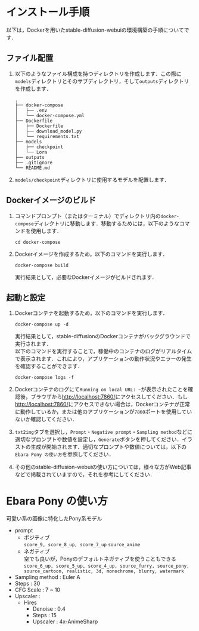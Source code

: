# インストール手順

以下は，Dockerを用いたstable-diffusion-webuiの環境構築の手順についてです．

## ファイル配置
1. 以下のようなファイル構成を持つディレクトリを作成します．この際に`models`ディレクトリとそのサブディレクトリ，そして`outputs`ディレクトリを作成します．
    ```
    .
    ├── docker-compose
    │   ├── .env
    │   └── docker-compose.yml
    ├── Dockerfile
    │   ├── Dockerfile
    │   ├── download_model.py
    │   └── requirements.txt
    ├── models
    │   ├── checkpoint
    │   └── Lora
    ├── outputs
    ├── .gitignore
    └── README.md
    ```
2. `models/checkpoint`ディレクトリに使用するモデルを配置します．

## Dockerイメージのビルド

1. コマンドプロンプト（またはターミナル）でディレクトリ内の`docker-compose`ディレクトリに移動します．移動するためには，以下のようなコマンドを使用します．
    ```
    cd docker-compose
    ```

2. Dockerイメージを作成するため，以下のコマンドを実行します．
    ```
    docker-compose build
    ```
    実行結果として，必要なDockerイメージがビルドされます．

## 起動と設定
1. Dockerコンテナを起動するため，以下のコマンドを実行します．
    ```
    docker-compose up -d
    ```
    実行結果として，stable-diffusionのDockerコンテナがバックグラウンドで実行されます．<br>
    以下のコマンドを実行することで，稼働中のコンテナのログがリアルタイムで表示されます．これにより，アプリケーションの動作状況やエラーの発生を確認することができます．
    ```
    docker-compose logs -f
    ```

2. Dockerコンテナのログにて`Running on local URL: ~`が表示されたことを確認後，ブラウザから[http://localhost:7860/](http://localhost:7860/)にアクセスしてください．もし[http://localhost:7860/](http://localhost:7860/)にアクセスできない場合は，Dockerコンテナが正常に動作しているか，または他のアプリケーションが`7860`ポートを使用していないか確認してください．

3. `txt2img`タブを選択し，`Prompt`・`Negative prompt`・`Sampling method`などに適切なプロンプトや数値を設定し，`Generate`ボタンを押してください．イラストの生成が開始されます．適切なプロンプトや数値については，以下の`Ebara Pony の使い方`を参照してください．

4. その他のstable-diffusion-webuiの使い方については，様々な方がWeb記事などで掲載されていますので，それを参考にしてください．


# Ebara Pony の使い方
可愛い系の画像に特化したPony系モデル
- prompt
    - ポジティブ<br>
        `score_9, score_8_up, score_7_up` `source_anime`
    - ネガティブ<br>
        空でも良いが，Ponyのデフォルトネガティブを使うこともできる<br>
        `score_6_up, score_5_up, score_4_up, source_furry, source_pony, source_cartoon, realistic, 3d, monochrome, blurry, watermark`
- Sampling method : Euler A
- Steps : 30
- CFG Scale : 7 ~ 10
- Upscaler :
    - Hires
        - Denoise : 0.4
        - Steps : 15
        - Upscaler : 4x-AnimeSharp
